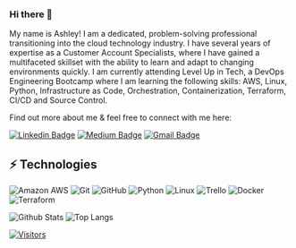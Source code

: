 ### Hi there 👋

My name is Ashley! I am a dedicated, problem-solving professional transitioning into the cloud technology industry. I have several years of expertise as a Customer Account Specialists, where I have gained a multifaceted skillset with the ability to learn and adapt to changing environments quickly. I am currently attending Level Up in Tech, a DevOps Engineering Bootcamp where I am learning the following skills: AWS, Linux, Python, Infrastructure as Code, Orchestration, Containerization, Terraform, CI/CD and Source Control. 

Find out more about me & feel free to connect with me here:

<!-- Replace the fields below with the information requested. Remember to remove the encapsulating <> characters. For spaces in names, use %20 (e.g. Broadus%20Palmer) -->

[![Linkedin Badge](https://img.shields.io/badge/-AshleyMyrickEllis-blue?style=flat-square&logo=Linkedin&logoColor=white&link=www.linkedin.com/in/ashley-myrick-ellis-610a1a201)](www.linkedin.com/in/ashley-myrick-ellis-610a1a201)
[![Medium Badge](https://img.shields.io/badge/Ashley%20MyrickEllis-12100E?style=flat-square&logo=medium&logoColor=white&link=https://medium.com/@ashleymyrickellis/)](https://medium.com/@ashleymyrickellis/)
[![Gmail Badge](https://img.shields.io/badge/-ashleymonet17@gmail.com-c14438?style=flat-square&logo=Gmail&logoColor=white&link=mailto:ashleymonet17@gmail.com)](mailto:ashleymonet17@gmail.com)

## ⚡ Technologies

<!-- Check out the Badges folder for more badges -->

![Amazon AWS](https://img.shields.io/badge/Amazon%20AWS-232F3E?style=flat-square&logo=amazon-aws)
![Git](https://img.shields.io/badge/-Git-black?style=flat-square&logo=git)
![GitHub](https://img.shields.io/badge/-GitHub-181717?style=flat-square&logo=github)
![Python](https://img.shields.io/badge/-Python-black?style=flat-square&logo=Python)
![Linux](https://img.shields.io/badge/Linux-FCC624?style=flat-square&logo=linux&logoColor=black)
![Trello](https://img.shields.io/badge/Trello-%23026AA7.svg?style=flat-square&logo=Trello&logoColor=white)
![Docker](https://img.shields.io/badge/docker-%230db7ed.svg?style=for-the-badge&logo=docker&logoColor=white)
![Terraform](https://img.shields.io/badge/terraform-%235835CC.svg?style=for-the-badge&logo=terraform&logoColor=white)

<!-- Replace the fields below with the information requested. Remember to remove the encapsulating <> characters. -->

![Github Stats](https://github-readme-stats.vercel.app/api?username=AshleyMyrickEllis)
![Top Langs](https://github-readme-stats.vercel.app/api/top-langs/?username=AshleyMyrickEllis)


[![Visitors](https://api.visitorbadge.io/api/visitors?path=LevelUpInTech%2FLevelUpInTech&label=VISITORS&countColor=%23263759)](https://visitorbadge.io/status?path=LevelUpInTech%2FLevelUpInTech)
